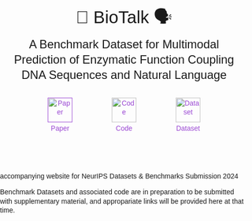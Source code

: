 <html>
<style>
      body {
        font-family: Arial, sans-serif;
        line-height: 1.3;
        /* text-align: center; */
        margin: 0;
        padding: 0;
        /* background-color: #f4f4f4; */
      }
      .container {
        max-width: 1000px;
        margin: 10px auto;
        padding: 10px;
        /* border-radius: 10px; */
        /* box-shadow: 0 0 10px rgba(0, 0, 0, 0.1); */
        text-align: center;
      }
      .textcontainer {
        max-width: 1000px;
        margin: 10px auto;
        padding: 15px;

        text-align: justify;
      }
      .title {
        font-size: 2.5em;
        margin-bottom: 0.5em;
      }
      .description {
        font-size: 1.7em;
      }
      .icons img {
        width: 50px;
        margin: 0 10px;
        vertical-align: middle;
      }
      .icons {
        display: flex;
        flex-direction: row;
        justify-content: center;
        align-items: center;
        flex-wrap: wrap;
        color: #9A47D3;
      }
      .icons a {
        text-align: center;
        margin: 30px;
        text-decoration: none;
        color: inherit;
      }
      
      .icons a:hover img {
        filter: brightness(70%); /* Change color on hover */
    }
      .icons span {
        display: block;
        margin-top: 3px;
      }
      hr {
        margin-top: 1rem;
        margin-bottom: 1rem;
        border: 0;
        border-top: 3px solid #12010d;
    }
</style>

<body>
    <div class="container">
      <div class="title">🧬 BioTalk 🗣️</div>
      <div class="description">
        A Benchmark Dataset for Multimodal Prediction of Enzymatic Function
        Coupling DNA Sequences and Natural Language
      </div>
      <div class="icons">
        <a href="" target="_inline">
          <img
            src="https://img.icons8.com/ios/50/9A47D3/pdf-2--v1.png"
            alt="Paper"
          />
          <span>Paper</span>
        </a>
        <a href="https://github.com/Hoarfrost-Lab/BioTalk" target="_inline">
          <img src="https://img.icons8.com/ios/50/9A47D3/code.png" alt="Code" />
          <span>Code</span>
        </a>
        <a href="https://drive.google.com/drive/folders/1lDpdfMCbW5MSgWoo7ZeAlAUFWkpbegYs" target="_inline">
          <img
            src="https://img.icons8.com/ios-filled/50/9A47D3/database.png"
            alt="Dataset"
          />
          <span>Dataset</span>
        </a>
      </div>
    </div>
  </body>
</html>

# 
accompanying website for NeurIPS Datasets &amp; Benchmarks Submission 2024

Benchmark Datasets and associated code are in preparation to be submitted with supplementary material, and appropariate links will be provided here at that time. 
